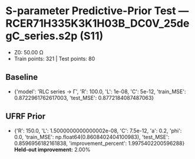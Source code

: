 # S-parameter Predictive-Prior Test — RCER71H335K3K1H03B_DC0V_25degC_series.s2p (S11)
- Z0: 50.00 Ω
- Train points: 321  |  Test points: 80

## Baseline
- {'model': 'RLC series -> Γ', 'R': 100.0, 'L': 1e-08, 'C': 5e-12, 'train_MSE': 0.8722961762617003, 'test_MSE': 0.8772184087487063}

## UFRF Prior
- {'R': 150.0, 'L': 1.5000000000000002e-08, 'C': 7.5e-12, 'a': 0.2, 'phi': 0.0, 'train_MSE': np.float64(0.8608402404100983), 'test_MSE': 0.8596956182161838, 'improvement_percent': 1.9975402200596288}
**Held-out improvement:** 2.00%
